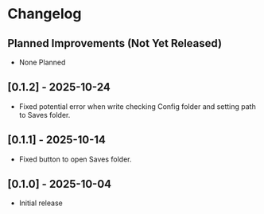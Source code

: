 # Changelog

## Planned Improvements (Not Yet Released)

- None Planned

## [0.1.2] - 2025-10-24

- Fixed potential error when write checking Config folder and setting path to Saves folder.

## [0.1.1] - 2025-10-14

- Fixed button to open Saves folder.

## [0.1.0] - 2025-10-04

- Initial release

